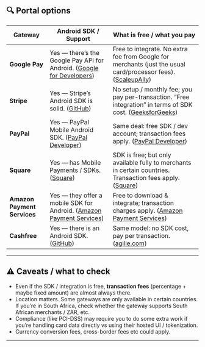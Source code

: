 ## 🔍 Portal options

| Gateway                     | Android SDK / Support                                                      | What is free / what you pay                                                                                        |
| --------------------------- | -------------------------------------------------------------------------- | ------------------------------------------------------------------------------------------------------------------ |
| **Google Pay**              | Yes — there’s the Google Pay API for Android. ([Google for Developers][1]) | Free to integrate. No extra fee from Google for merchants (just the usual card/processor fees). ([ScaleupAlly][2]) |
| **Stripe**                  | Yes — Stripe’s Android SDK is solid. ([GitHub][3])                         | No setup / monthly fee; you pay per-transaction. “Free integration” in terms of SDK cost. ([GeeksforGeeks][4])     |
| **PayPal**                  | Yes — PayPal Mobile Android SDK. ([PayPal Developer][5])                   | Same deal: free SDK / dev account; transaction fees apply. ([PayPal Developer][5])                                 |
| **Square**                  | Yes — has Mobile Payments / SDKs. ([Square][6])                            | SDK is free; but only available fully to merchants in certain countries. Transaction fees apply. ([Square][6])     |
| **Amazon Payment Services** | Yes — they offer a mobile SDK for Android. ([Amazon Payment Services][7])  | Free to download & integrate; transaction charges apply. ([Amazon Payment Services][7])                            |
| **Cashfree**                | Yes — there is an Android SDK. ([GitHub][8])                               | Same model: no SDK cost, pay per transaction. ([agilie.com][9])                                                    |

---

## ⚠️ Caveats / what to check

* Even if the SDK / integration is free, **transaction fees** (percentage + maybe fixed amount) are almost always there.
* Location matters. Some gateways are only available in certain countries. If you’re in South Africa, check whether the gateway supports South African merchants / ZAR, etc.
* Compliance (like PCI-DSS) may require you to do some extra work if you’re handling card data directly vs using their hosted UI / tokenization.
* Currency conversion fees, cross-border fees etc could apply.

---

[1]: https://developers.google.com/pay/api/android/overview?utm_source=chatgpt.com "Overview | Google Pay API for Android"
[2]: https://scaleupally.io/blog/mobile-payment-gateway/?utm_source=chatgpt.com "Top 13 Mobile Payment Gateway Solutions [2025]"
[3]: https://github.com/stripe/stripe-android?utm_source=chatgpt.com "Stripe Android SDK"
[4]: https://www.geeksforgeeks.org/blogs/top-payment-gateway-apis-that-every-developer-must-know/?utm_source=chatgpt.com "Top 7 Payment Gateway APIs That Every Developer Must ..."
[5]: https://developer.paypal.com/docs/checkout/advanced/android/?utm_source=chatgpt.com "Integrate Card Payments in Android Apps with PayPal SDK"
[6]: https://developer.squareup.com/docs/mobile-payments-sdk/android?utm_source=chatgpt.com "Build on Android - Mobile Payments SDK"
[7]: https://paymentservices.amazon.com/docs/EN/23c.html?utm_source=chatgpt.com "Integrating the Android SDK"
[8]: https://github.com/cashfree/nextgen-android?utm_source=chatgpt.com "cashfree/nextgen-android: Sample app demonstrating ..."
[9]: https://agilie.com/blog/11-best-payment-gateways-to-choose-for-your-android-app?utm_source=chatgpt.com "11 Best Payment Gateways for Android App Integration"
